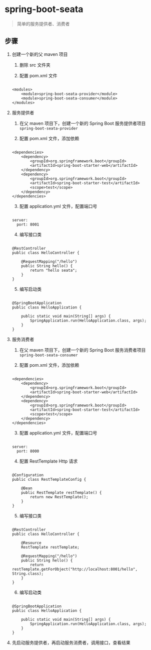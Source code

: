 # spring-boot-seata

> 简单的服务提供者、消费者

## 步骤

1. 创建一个新的父 maven 项目
	
	1. 删除 src 文件夹
	
	2. 配置 pom.xml 文件
	
	```
	
	<modules>
		<module>spring-boot-seata-provider</module>
        <module>spring-boot-seata-consumer</module>
    </modules>
	
	```

2. 服务提供者

	1. 在父 maven 项目下，创建一个新的 Spring Boot 服务提供者项目 `spring-boot-seata-provider`
	
	2. 配置 pom.xml 文件，添加依赖

	```
	
	<dependencies>
	    <dependency>
	        <groupId>org.springframework.boot</groupId>
	        <artifactId>spring-boot-starter-web</artifactId>
	    </dependency>
		<dependency>
	        <groupId>org.springframework.boot</groupId>
	        <artifactId>spring-boot-starter-test</artifactId>
	        <scope>test</scope>
	    </dependency>
	</dependencies>
	
	```
	
	3. 配置 application.yml 文件，配置端口号
	
	```
	
	server:
	  port: 8001
	
	```
	
	4. 编写接口类
	
	```
	
	@RestController
	public class HelloController {
	
	    @RequestMapping("/hello")
	    public String hello() {
	        return "hello seata";
	    }
	}
	
	```
	
	5. 编写启动类
	
	```
	
	@SpringBootApplication
	public class HelloApplication {
	
	    public static void main(String[] args) {
	        SpringApplication.run(HelloApplication.class, args);
	    }
	}
	
	```

3. 服务消费者

	1. 在父 maven 项目下，创建一个新的 Spring Boot 服务消费者项目 `spring-boot-seata-consumer`
	
	2. 配置 pom.xml 文件，添加依赖

	```
	
	<dependencies>
	    <dependency>
	        <groupId>org.springframework.boot</groupId>
	        <artifactId>spring-boot-starter-web</artifactId>
	    </dependency>
		<dependency>
	        <groupId>org.springframework.boot</groupId>
	        <artifactId>spring-boot-starter-test</artifactId>
	        <scope>test</scope>
	    </dependency>
	</dependencies>
	
	```
	
	3. 配置 application.yml 文件，配置端口号
	
	```
	
	server:
	  port: 8000
	
	```
	
	4. 配置 RestTemplate Http 请求
	
	```
	
	@Configuration
	public class RestTemplateConfig {
	
	    @Bean
	    public RestTemplate restTemplate() {
	        return new RestTemplate();
	    }
	}
	
	```

	5. 编写接口类
	
	```
	
	@RestController
	public class HelloController {
	
	    @Resource
	    RestTemplate restTemplate;
	
	    @RequestMapping("/hello")
	    public String hello() {
	        return restTemplate.getForObject("http://localhost:8001/hello", String.class);
	    }
	}
	
	```
	
	6. 编写启动类
	
	```
	
	@SpringBootApplication
	public class HelloApplication {
	
	    public static void main(String[] args) {
	        SpringApplication.run(HelloApplication.class, args);
	    }
	}
	
	```

4. 先启动服务提供者，再启动服务消费者，调用接口，查看结果
